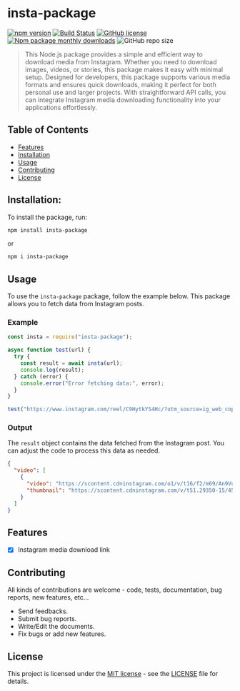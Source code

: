 # insta-package

[![npm version](https://badge.fury.io/js/insta.svg)](https://badge.fury.io/js/insta)
[![Build Status](https://travis-ci.org/gopi2401/insta-package.svg?branch=master)](https://travis-ci.org/gopi2401/insta-package)
[![GitHub license](https://img.shields.io/github/license/gopi2401/insta-package)](https://github.com/gopi2401/insta-package/blob/main/LICENSE)
[![Npm package monthly downloads](https://badgen.net/npm/dm/insta)](https://npmjs.com/package/insta)
![GitHub repo size](https://img.shields.io/github/repo-size/gopi2401/insta-package?style=flat)

<!-- [![Dependencies Status](https://david-dm.org/gopi2401/insta-package/status.svg)](https://david-dm.org/gopi2401/insta-package)
[![Dev Dependencies Status](https://david-dm.org/gopi2401/insta-package/dev-status.svg)](https://david-dm.org/gopi2401/insta-package?type=dev) -->

> This Node.js package provides a simple and efficient way to download media from Instagram. Whether you need to download images, videos, or stories, this package makes it easy with minimal setup. Designed for developers, this package supports various media formats and ensures quick downloads, making it perfect for both personal use and larger projects. With straightforward API calls, you can integrate Instagram media downloading functionality into your applications effortlessly.

## Table of Contents

- [Features](#features)
- [Installation](#installation)
- [Usage](#usage)
- [Contributing](#contributing)
- [License](#license)

## Installation:

To install the package, run:

```bash
npm install insta-package
```

or

```bash
npm i insta-package
```

## Usage

To use the `insta-package` package, follow the example below. This package allows you to fetch data from Instagram posts.

### Example

```javascript
const insta = require("insta-package");

async function test(url) {
  try {
    const result = await insta(url);
    console.log(result);
  } catch (error) {
    console.error("Error fetching data:", error);
  }
}

test("https://www.instagram.com/reel/C9HytkYS4Hc/?utm_source=ig_web_copy_link");
```

### Output

The `result` object contains the data fetched from the Instagram post. You can adjust the code to process this data as needed.

```json
{
  "video": [
    {
      "video": "https://scontent.cdninstagram.com/o1/v/t16/f2/m69/An9VukWeVHPYEj_QoBTxvf0tfXakKJyWBnztDeTFbQnOgu4XVsGh1Y4xi8ucjLzRFEqnQXom7sn5MSlr01mZbWN3.mp4?efg=eyJxZV9ncm91cHMiOiJbXCJpZ193ZWJfZGVsaXZlcnlfdnRzX290ZlwiXSIsInZlbmNvZGVfdGFnIjoidnRzX3ZvZF91cmxnZW4uY2xpcHMuYzIuMTA4MC5iYXNlbGluZSJ9&_nc_ht=scontent.cdninstagram.com&_nc_cat=111&vs=497431829473320_3124900975&_nc_vs=HBksFQIYOnBhc3N0aHJvdWdoX2V2ZXJzdG9yZS9HQXZCQlJRTXI0ZThmc0FDQUhwU212emZpdTU5YnBSMUFBQUYVAALIAQAVAhg6cGFzc3Rocm91Z2hfZXZlcnN0b3JlL0dBVFAwQnBUU1J0S21NZ0NBSHFCM0hWajJtNEVicV9FQUFBRhUCAsgBACgAGAAbABUAACb%2B7dzD24aXQRUCKAJDMywXQDuQ5WBBiTcYFmRhc2hfYmFzZWxpbmVfMTA4MHBfdjERAHX%2BBwA%3D&_nc_rid=5c862724ed&ccb=9-4&oh=00_AYCg7DV04LknbzJ_Y09ehpcdqt3Jl9gykX2lFieJAjWUJg&oe=668D6CE5&_nc_sid=10d13b",       
      "thumbnail": "https://scontent.cdninstagram.com/v/t51.29350-15/450258777_1528082971118106_3162685055130347958_n.jpg?stp=dst-jpg_e15&_nc_ht=scontent.cdninstagram.com&_nc_cat=1&_nc_ohc=P2DVaf_sZ0IQ7kNvgFSmczi&edm=APs17CUBAAAA&ccb=7-5&oh=00_AYC7b5Dib4CyVhX_h6D1Tb8hZSuKD0fbAfcNcvN78enfaA&oe=66916EA3&_nc_sid=10d13b"
    }
  ]
}
```

## Features

- [x] Instagram media download link

## Contributing

All kinds of contributions are welcome - code, tests, documentation, bug reports, new features, etc...

- Send feedbacks.
- Submit bug reports.
- Write/Edit the documents.
- Fix bugs or add new features.

<!-- ## Security

For information on reporting security vulnerabilities in Node.js, see
[SECURITY.md](./SECURITY.md). -->

## License

This project is licensed under the [MIT license](https://opensource.org/licenses/MIT) - see the [LICENSE](https://github.com/gopi2401/insta-package/blob/HEAD/LICENSE) file for details.

<!-- [Code of Conduct]: https://github.com/nodejs/admin/blob/HEAD/CODE_OF_CONDUCT.md
[Contributing to the project]: CONTRIBUTING.md
[website]: https://nodejs.org/ -->
